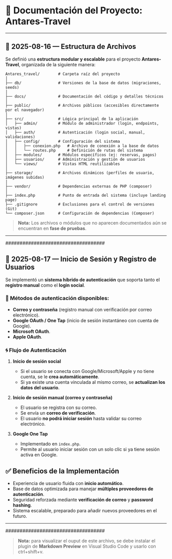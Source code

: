 # 📘 Documentación del Proyecto: Antares-Travel

---

## 📅 2025-08-16 — Estructura de Archivos

Se definió una **estructura modular y escalable** para el proyecto **Antares-Travel**, organizada de la siguiente manera:

```plaintext
Antares_travel/        # Carpeta raíz del proyecto
│
├── db/                # Versiones de la base de datos (migraciones, seeds)
│
├── docs/              # Documentación del código y detalles técnicos
│
├── public/            # Archivos públicos (accesibles directamente por el navegador)
│
├── src/               # Lógica principal de la aplicación
│   ├── admin/         # Módulo de administrador (login, endpoints, vistas)
│   ├── auth/          # Autenticación (login social, manual, validaciones)
│   ├── config/        # Configuración del sistema
│   │   ├── conexion.php   # Archivo de conexión a la base de datos
│   │   └── routes.php     # Definición de rutas del sistema
│   ├── modules/       # Módulos específicos (ej: reservas, pagos)
│   ├── usuarios/      # Administración y gestión de usuarios
│   └── views/         # Vistas HTML reutilizables
│
├── storage/           # Archivos dinámicos (perfiles de usuario, imágenes subidas)
│
├── vendor/            # Dependencias externas de PHP (composer)
│
├── index.php          # Punto de entrada del sistema (incluye landing page)
├── .gitignore         # Exclusiones para el control de versiones (Git)
└── composer.json      # Configuración de dependencias (Composer)
```

> **Nota:** Los archivos o módulos que no aparecen documentados aún se encuentran en **fase de pruebas**.


---
*###################################*


## 📅 2025-08-17 — Inicio de Sesión y Registro de Usuarios

Se implementó un **sistema híbrido de autenticación** que soporta tanto el **registro manual** como el **login social**.

### 🔑 Métodos de autenticación disponibles:

- **Correo y contraseña** (registro manual con verificación por correo electrónico).
- **Google OAuth / One Tap** (inicio de sesión instantáneo con cuenta de Google).
- **Microsoft OAuth**.
- **Apple OAuth**.

### 🌀 Flujo de Autenticación

1. **Inicio de sesión social**

   - Si el usuario se conecta con Google/Microsoft/Apple y no tiene cuenta, se le **crea automáticamente**.
   - Si ya existe una cuenta vinculada al mismo correo, se **actualizan los datos del usuario**.

2. **Inicio de sesión manual (correo y contraseña)**

   - El usuario se registra con su correo.
   - Se envía un **correo de verificación**.
   - El usuario **no podrá iniciar sesión** hasta validar su correo electrónico.

3. **Google One Tap**
   - Implementado en `index.php`.
   - Permite al usuario iniciar sesión con un solo clic si ya tiene sesión activa en Google.


## ✅ Beneficios de la Implementación

- Experiencia de usuario fluida con **inicio automático**.
- Base de datos optimizada para manejar **múltiples proveedores de autenticación**.
- Seguridad reforzada mediante **verificación de correo** y **password hashing**.
- Sistema escalable, preparado para añadir nuevos proveedores en el futuro.

---
*###################################*








> **Nota:** para visualizar el ouput de este archivo, se debe instalar el plugin de **Markdown Preview** en Visual Studio Code y usarlo con ctrl+shift+v.
